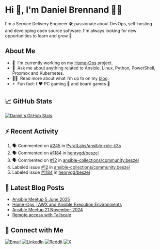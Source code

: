 # Hi 👋, I'm Daniel Brennand 👨‍💻

I'm a Service Delivery Engineer 🛠 passionate about DevOps, self-hosting and developing open source software. I'm always looking for new opportunities to learn and grow 🌱

## About Me

- 🔭 &nbsp;I’m currently working on my [Home-Ops](https://github.com/dbrennand/home-ops) project.
- 💬 &nbsp;Ask me about anything related to Ansible, Linux, Python, PowerShell, Proxmox and Kubernetes.
- 👨‍💻 &nbsp;Read more about what I'm up to on my [blog](https://dbren.uk).
- ⚡ &nbsp;Fun fact: I ❤️ PC gaming 👾 and board games 🎲

## 📈 GitHub Stats

[![Daniel's GitHub Stats](https://github-readme-stats.vercel.app/api?username=dbrennand&show_icons=true&count_private=true&hide_border=true&theme=dark)](https://github.com/anuraghazra/github-readme-stats)

## ⚡ Recent Activity

<!--START_SECTION:activity-->
1. 🗣 Commented on [#245](https://github.com/PyratLabs/ansible-role-k3s/issues/245#issuecomment-3330088877) in [PyratLabs/ansible-role-k3s](https://github.com/PyratLabs/ansible-role-k3s)
2. 🗣 Commented on [#1184](https://github.com/henrygd/beszel/issues/1184#issuecomment-3322502781) in [henrygd/beszel](https://github.com/henrygd/beszel)
3. 🗣 Commented on [#12](https://github.com/ansible-collections/community.beszel/issues/12#issuecomment-3316127257) in [ansible-collections/community.beszel](https://github.com/ansible-collections/community.beszel)
4.  Labeled issue [#12](https://github.com/ansible-collections/community.beszel/issues/12) in [ansible-collections/community.beszel](https://github.com/ansible-collections/community.beszel)
5.  Labeled issue [#1184](https://github.com/henrygd/beszel/issues/1184) in [henrygd/beszel](https://github.com/henrygd/beszel)
<!--END_SECTION:activity-->

## 📝 Latest Blog Posts

<!-- BLOG-POST-LIST:START -->
- [Ansible Meetup 5 June 2025](https://dbren.uk/blog/ansible-meetup-5-june/)
- [Home-Ops | AWX and Ansible Execution Environments](https://dbren.uk/blog/homeops-ansible-ee/)
- [Ansible Meetup 21 November 2024](https://dbren.uk/blog/ansible-meetup-21-november/)
- [Remote access with Tailscale](https://dbren.uk/blog/tailscale/)
<!-- BLOG-POST-LIST:END -->

## 💬 Connect with Me

[![Email](https://img.shields.io/badge/Email-D14836?style=flat&logo=gmail&logoColor=white)](mailto:contact@danielbrennand.com) [![LinkedIn](https://img.shields.io/badge/Linkedin-%230077B5.svg?style=flat&logo=linkedin&logoColor=white)](https://www.linkedin.com/in/dbrenuk) [![Reddit](https://img.shields.io/badge/Reddit-FF4500?style=flat&logo=reddit&logoColor=white)](https://www.reddit.com/user/dbrenuk) [![X](https://img.shields.io/badge/X-%23000000.svg?style=flat&logo=X&logoColor=white)](https://twitter.com/dbrenuk)

